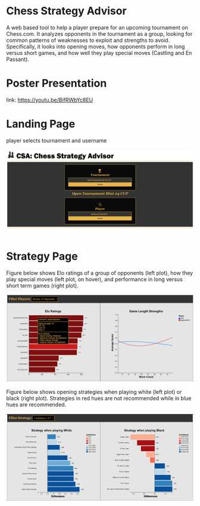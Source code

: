 # Chess Strategy Advisor

A web based tool to help a player prepare for an upcoming tournament on Chess.com. It analyzes opponents in the tournament as a group, looking for common patterns of weaknesses to exploit and strengths to avoid. Specifically, it looks into opening moves, how opponents perform in long versus short games, and how well they play special moves (Castling and En Passant).

# Poster Presentation
link: https://youtu.be/BifRWbYc8EU

# Landing Page
player selects tournament and username
<br><br>
![index](index.png)

# Strategy Page
Figure below shows Elo ratings of a group of opponents (left plot), how they play special moves (left plot, on hover), and performance in long versus short term games (right plot).
<br><br>
![elo](elo.png)
<br><br>
Figure below shows opening strategies when playing white (left plot) or black (right plot). Strategies in red hues are not recommended while in blue hues are recommended.
<br><br>
![strategy](strategy.png)
